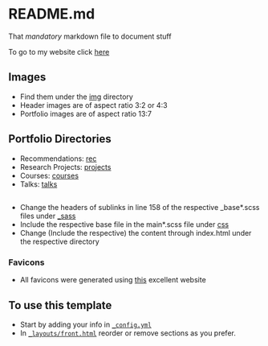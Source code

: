 # README.md

That *mandatory* markdown file to document stuff

To go to my website click <a href="https://aravindbharathi.github.io/" target="_blank">here</a>

## Images

 - Find them under the [img](/img/) directory
 - Header images are of aspect ratio 3:2 or 4:3
 - Portfolio images are of aspect ratio 13:7

## Portfolio Directories

 - Recommendations: [rec](/rec/)
 - Research Projects: [projects](/projects/)
 - Courses: [courses](/courses/)
 - Talks: [talks](/talks/)

##

 - Change the headers of sublinks in line 158 of the respective \_base\*.scss files under [\_sass](_sass)
 - Include the respective base file in the main\*.scss file under [css](css)
 - Change (Include the respective) the content through index.html under the respective directory

### Favicons

 - All favicons were generated using [this](https://favicon.io/favicon-converter/) excellent website

## To use this template

- Start by adding your info in [`_config.yml`](/_config.yml/)
- In [`_layouts/front.html`](/_layouts/front.html/) reorder or remove sections as you prefer.

<!--This website was created using Creative Theme for Jekyll by Start Bootstrap-->
